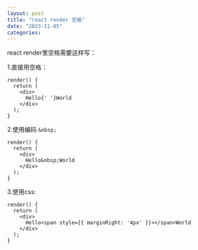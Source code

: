 ```yaml
---
layout: post
title: "react render 空格"
date: "2023-11-05"
categories: 
---
```

<p>react render里空格需要这样写：</p>

<p>1.直接用空格：</p>

<pre>
<code>render() {
  return (
    &lt;div&gt;
      Hello{&#39; &#39;}World
    &lt;/div&gt;
  );
}</code></pre>

<p>2.使用编码 <code>&amp;nbsp;</code></p>

<pre>
<code>render() {
  return (
    &lt;div&gt;
      Hello&amp;nbsp;World
    &lt;/div&gt;
  );
}</code></pre>

<p>3.使用css:</p>

<pre>
<code>render() {
  return (
    &lt;div&gt;
      Hello&lt;span style={{ marginRight: &#39;4px&#39; }}&gt;&lt;/span&gt;World
    &lt;/div&gt;
  );
}</code></pre>

